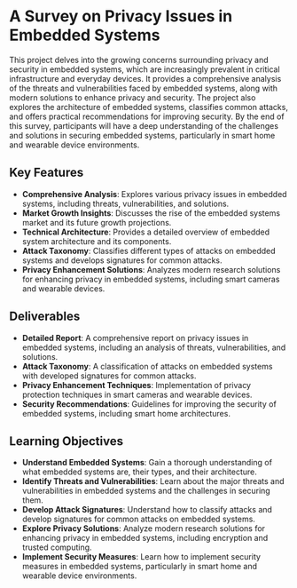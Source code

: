 # A Survey on Privacy Issues in Embedded Systems

This project delves into the growing concerns surrounding privacy and security in embedded systems, which are increasingly prevalent in critical infrastructure and everyday devices. It provides a comprehensive analysis of the threats and vulnerabilities faced by embedded systems, along with modern solutions to enhance privacy and security. The project also explores the architecture of embedded systems, classifies common attacks, and offers practical recommendations for improving security. By the end of this survey, participants will have a deep understanding of the challenges and solutions in securing embedded systems, particularly in smart home and wearable device environments.

## Key Features
- **Comprehensive Analysis**: Explores various privacy issues in embedded systems, including threats, vulnerabilities, and solutions.
- **Market Growth Insights**: Discusses the rise of the embedded systems market and its future growth projections.
- **Technical Architecture**: Provides a detailed overview of embedded system architecture and its components.
- **Attack Taxonomy**: Classifies different types of attacks on embedded systems and develops signatures for common attacks.
- **Privacy Enhancement Solutions**: Analyzes modern research solutions for enhancing privacy in embedded systems, including smart cameras and wearable devices.

## Deliverables
- **Detailed Report**: A comprehensive report on privacy issues in embedded systems, including an analysis of threats, vulnerabilities, and solutions.
- **Attack Taxonomy**: A classification of attacks on embedded systems with developed signatures for common attacks.
- **Privacy Enhancement Techniques**: Implementation of privacy protection techniques in smart cameras and wearable devices.
- **Security Recommendations**: Guidelines for improving the security of embedded systems, including smart home architectures.

## Learning Objectives
- **Understand Embedded Systems**: Gain a thorough understanding of what embedded systems are, their types, and their architecture.
- **Identify Threats and Vulnerabilities**: Learn about the major threats and vulnerabilities in embedded systems and the challenges in securing them.
- **Develop Attack Signatures**: Understand how to classify attacks and develop signatures for common attacks on embedded systems.
- **Explore Privacy Solutions**: Analyze modern research solutions for enhancing privacy in embedded systems, including encryption and trusted computing.
- **Implement Security Measures**: Learn how to implement security measures in embedded systems, particularly in smart home and wearable device environments.
